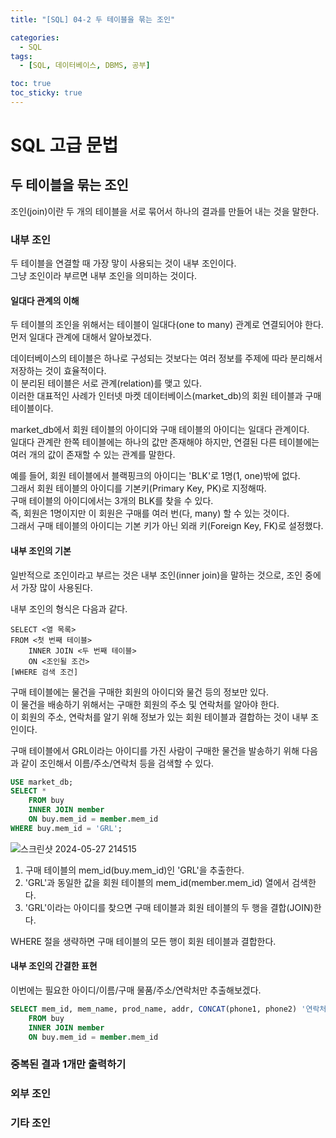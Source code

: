 ```yaml
---
title: "[SQL] 04-2 두 테이블을 묶는 조인"

categories: 
  - SQL
tags:
  - [SQL, 데이터베이스, DBMS, 공부]

toc: true
toc_sticky: true
---
```


# SQL 고급 문법

## 두 테이블을 묶는 조인

조인(join)이란 두 개의 테이블을 서로 묶어서 하나의 결과를 만들어 내는 것을 말한다.



### 내부 조인

두 테이블을 연결할 때 가장 맣이 사용되는 것이 내부 조인이다. <br> 그냥 조인이라 부르면 내부 조인을 의미하는 것이다.

#### 일대다 관계의 이해

두 테이블의 조인을 위해서는 테이블이 일대다(one to many) 관계로 연결되어야 한다. <br> 먼저 일대다 관계에 대해서 알아보겠다.


데이터베이스의 테이블은 하나로 구성되는 것보다는 여러 정보를 주제에 따라 분리해서 저장하는 것이 효율적이다. <br> 이 분리된 테이블은 서로 관계(relation)를 맺고 있다. <br> 이러한 대표적인 사례가 인터넷 마켓 데이터베이스(market_db)의 회원 테이블과 구매 테이블이다.


market_db에서 회원 테이블의 아이디와 구매 테이블의 아이디는 일대다 관계이다. <br> 일대다 관계란 한쪽 테이블에는 하나의 값만 존재해야 하지만, 연결된 다른 테이블에는 여러 개의 값이 존재할 수 있는 관계를 말한다.

예를 들어, 회원 테이블에서 블랙핑크의 아이디는 'BLK'로 1명(1, one)밖에 없다. <br> 그래서 회원 테이블의 아이디를 기본키(Primary Key, PK)로 지정해따. <br> 구매 테이블의 아이디에서는 3개의 BLK를 찾을 수 있다. <br> 즉, 회원은 1명이지만 이 회원은 구매를 여러 번(다, many) 할 수 있는 것이다. <br> 그래서 구매 테이블의 아이디는 기본 키가 아닌 외래 키(Foreign Key, FK)로 설정했다.


#### 내부 조인의 기본

일반적으로 조인이라고 부르는 것은 내부 조인(inner join)을 말하는 것으로, 조인 중에서 가장 많이 사용된다.

내부 조인의 형식은 다음과 같다.

```
SELECT <열 목록>
FROM <첫 번째 테이블>
    INNER JOIN <두 번째 테이블>
    ON <조인될 조건>
[WHERE 검색 조건]
```

구매 테이블에는 물건을 구매한 회원의 아이디와 물건 등의 정보만 있다. <BR> 이 물건을 배송하기 위해서는 구매한 회원의 주소 및 연락처를 알아야 한다. <BR> 이 회원의 주소, 연락처를 알기 위해 정보가 있는 회원 테이블과 결합하는 것이 내부 조인이다.


구매 테이블에서 GRL이라는 아이디를 가진 사람이 구매한 물건을 발송하기 위해 다음과 같이 조인해서 이름/주소/연락처 등을 검색할 수 있다.


```SQL
USE market_db;
SELECT *
    FROM buy
    INNER JOIN member
    ON buy.mem_id = member.mem_id
WHERE buy.mem_id = 'GRL';
```
![스크린샷 2024-05-27 214515](https://github.com/gsh06169/gsh06169/assets/150469460/d8dfc5dd-7f3a-4d45-90ed-55dff8e4acf0)

1. 구매 테이블의 mem_id(buy.mem_id)인 'GRL'을 추출한다.
2. 'GRL'과 동일한 값을 회원 테이블의 mem_id(member.mem_id) 열에서 검색한다.
3. 'GRL'이라는 아이디를 찾으면 구매 테이블과 회원 테이블의 두 행을 결합(JOIN)한다.


WHERE 절을 생략하면 구매 테이블의 모든 행이 회원 테이블과 결합한다.


#### 내부 조인의 간결한 표현

이번에는 필요한 아이디/이름/구매 물품/주소/연락처만 추출해보겠다.


```SQL
SELECT mem_id, mem_name, prod_name, addr, CONCAT(phone1, phone2) '연락처'
    FROM buy
    INNER JOIN member
    ON buy.mem_id = member.mem_id
```



### 중복된 결과 1개만 출력하기





### 외부 조인






### 기타 조인
